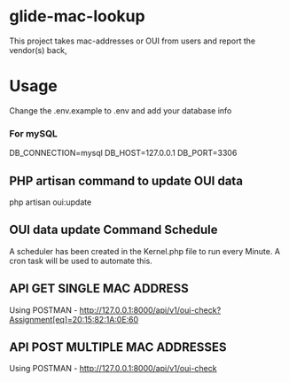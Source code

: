 # glide-mac-lookup
This project takes  mac-addresses or OUI from users and report the vendor(s) back,

# Usage
Change the .env.example to .env and add your database info

### For mySQL
DB_CONNECTION=mysql
DB_HOST=127.0.0.1
DB_PORT=3306

## PHP artisan command to update OUI data
php artisan oui:update

## OUI data update Command Schedule
A scheduler has been created in the Kernel.php file to run every Minute. 
A cron task will be used to automate this.

## API GET SINGLE MAC ADDRESS
Using POSTMAN - http://127.0.0.1:8000/api/v1/oui-check?Assignment[eq]=20:15:82:1A:0E:60

## API POST MULTIPLE MAC ADDRESSES
Using POSTMAN - http://127.0.0.1:8000/api/v1/oui-check

